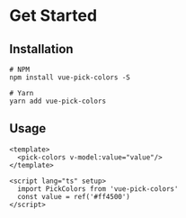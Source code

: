 # Get Started

## Installation
```
# NPM
npm install vue-pick-colors -S

# Yarn
yarn add vue-pick-colors
```

## Usage

```vue
<template>
  <pick-colors v-model:value="value"/>
</template>

<script lang="ts" setup>
  import PickColors from 'vue-pick-colors'
  const value = ref('#ff4500')
</script>
```